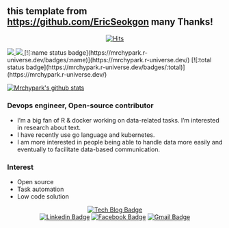 ## this template from <https://github.com/EricSeokgon> many Thanks!
<div align=center>
  
  [![Hits](https://hits.seeyoufarm.com/api/count/incr/badge.svg?url=https%3A%2F%2Fgithub.com%2Fmrchypark%2Fmrchypark)](https://hits.seeyoufarm.com)
    
 </div>
   <a href="https://mrchypark.github.io/">
    <img src="https://badgen.net/badge/icon/Mrchypark Developer?icon=https://caple-static.s3.ap-northeast-2.amazonaws.com/cobalt-badge.svg&label&color=5B69C3&labelColor=414C9A" />
  </a>
 <a href="https://mrchypark.github.io/donateme/">
    <img src="https://badgen.net/badge/icon/Buy a coffee?icon=kofi&label&color=29ABE0&labelColor=29ABE0" />
 </a>
 [![:name status badge](https://mrchypark.r-universe.dev/badges/:name)](https://mrchypark.r-universe.dev/)
 [![:total status badge](https://mrchypark.r-universe.dev/badges/:total)](https://mrchypark.r-universe.dev/)
  
 [![Mrchypark's github stats](https://github-readme-stats.vercel.app/api?username=mrchypark)](https://github.com/anuraghazra/github-readme-stats)
 
  ### Devops engineer, Open-source contributor
  - I’m a big fan of R & docker working on data-related tasks. I’m interested in research about text.
  - I have recently use go language and kubernetes.
  - I am more interested in people being able to handle data more easily and eventually to facilitate data-based communication.

  ### Interest
  - Open source
  - Task automation
  - Low code solution

 <div align=center>
  
  [![Tech Blog Badge](http://img.shields.io/badge/-Tech%20blog-FB5BC5?style=flat-square&logo=github&link=https://mrchypark.github.io/)](https://mrchypark.github.io/)	
  [![Linkedin Badge](https://img.shields.io/badge/-LinkedIn-blue?style=flat-square&logo=Linkedin&logoColor=white&link=https://www.linkedin.com/in/chanyubpark/)](https://www.linkedin.com/in/chanyubpark/)   [![Facebook Badge](https://img.shields.io/badge/facebook-1877f2?style=flat-square&logo=facebook&logoColor=white&link=https://www.facebook.com/mrchypark)](https://www.facebook.com/mrchypark)
  [![Gmail Badge](https://img.shields.io/badge/Gmail-d14836?style=flat-square&logo=Gmail&logoColor=white&link=mailto:mrchypark@gmail.com)](mailto:mrchypark@gmail.com)
 </div>
 
 

